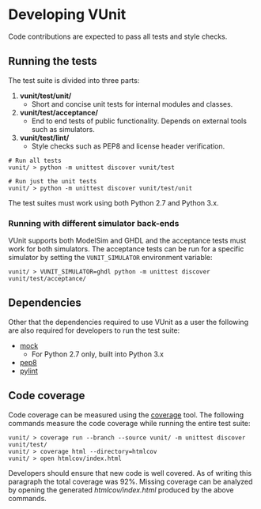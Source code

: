 # Developing VUnit
Code contributions are expected to pass all tests and style checks. 

## Running the tests
The test suite is divided into three parts:

1. **vunit/test/unit/**
   - Short and concise unit tests for internal modules and classes.
2. **vunit/test/acceptance/**
   - End to end tests of public functionality. Depends on external tools such as simulators.
3. **vunit/test/lint/**
   - Style checks such as PEP8 and license header verification.

```console
# Run all tests
vunit/ > python -m unittest discover vunit/test

# Run just the unit tests
vunit/ > python -m unittest discover vunit/test/unit
```

The test suites must work using both Python 2.7 and Python 3.x.

### Running with different simulator back-ends
VUnit supports both ModelSim and GHDL and the acceptance tests must work for both simulators. The acceptance tests can be run for a specific simulator by setting the `VUNIT_SIMULATOR` environment variable:
```console
vunit/ > VUNIT_SIMULATOR=ghdl python -m unittest discover vunit/test/acceptance/
```

## Dependencies
Other that the dependencies required to use VUnit as a user the following are also required for developers to run the test suite:
* [mock](https://pypi.python.org/pypi/mock) 
  * For Python 2.7 only, built into Python 3.x
* [pep8](https://pypi.python.org/pypi/pep8)
* [pylint](https://pypi.python.org/pypi/pylint)

## Code coverage
Code coverage can be measured using the [coverage](https://pypi.python.org/pypi/coverage) tool.
The following commands measure the code coverage while running the entire test suite:
```console
vunit/ > coverage run --branch --source vunit/ -m unittest discover vunit/test/
vunit/ > coverage html --directory=htmlcov
vunit/ > open htmlcov/index.html
```
Developers should ensure that new code is well covered. As of writing this paragraph the total coverage was 92%.
Missing coverage can be analyzed by opening the generated *htmlcov/index.html* produced by the above commands.
